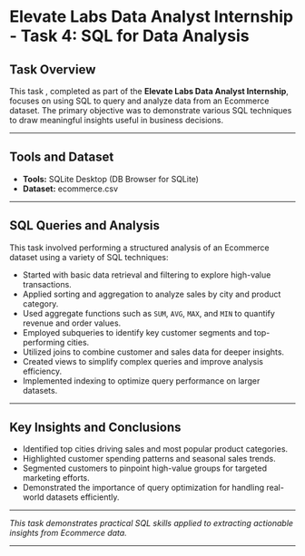 # Elevate Labs Data Analyst Internship - Task 4: SQL for Data Analysis

## Task Overview

This task , completed as part of the **Elevate Labs Data Analyst Internship**, focuses on using SQL to query and analyze data from an Ecommerce dataset. The primary objective was to demonstrate various SQL techniques to draw meaningful insights useful in business decisions.

---

## Tools and Dataset

- **Tools:** SQLite Desktop (DB Browser for SQLite)  
- **Dataset:** ecommerce.csv 

---

## SQL Queries and Analysis

This task involved performing a structured analysis of an Ecommerce dataset using a variety of SQL techniques:

- Started with basic data retrieval and filtering to explore high-value transactions.  
- Applied sorting and aggregation to analyze sales by city and product category.  
- Used aggregate functions such as `SUM`, `AVG`, `MAX`, and `MIN` to quantify revenue and order values.  
- Employed subqueries to identify key customer segments and top-performing cities.  
- Utilized joins to combine customer and sales data for deeper insights.  
- Created views to simplify complex queries and improve analysis efficiency.  
- Implemented indexing to optimize query performance on larger datasets.

---

## Key Insights and Conclusions

- Identified top cities driving sales and most popular product categories.  
- Highlighted customer spending patterns and seasonal sales trends.  
- Segmented customers to pinpoint high-value groups for targeted marketing efforts.  
- Demonstrated the importance of query optimization for handling real-world datasets efficiently.

---

*This task demonstrates practical SQL skills applied to extracting actionable insights from Ecommerce data.*


---



